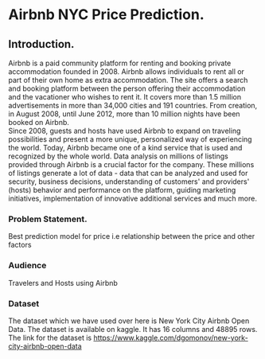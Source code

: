 # Airbnb NYC Price Prediction. <br>
## Introduction. <br>

Airbnb is a paid community platform for renting and booking private accommodation founded in 2008. Airbnb allows individuals to rent all or part of their own home as extra accommodation. The site offers a search and booking platform between the person offering their accommodation and the vacationer who wishes to rent it. It covers more than 1.5 million advertisements in more than 34,000 cities and 191 countries. From creation, in August 2008, until June 2012, more than 10 million nights have been booked on Airbnb. <br>
Since 2008, guests and hosts have used Airbnb to expand on traveling possibilities and present a more unique, personalized way of experiencing the world. Today, Airbnb became one of a kind service that is used and recognized by the whole world. Data analysis on millions of listings provided through Airbnb is a crucial factor for the company. These millions of listings generate a lot of data - data that can be analyzed and used for security, business decisions, understanding of customers' and providers' (hosts) behavior and performance on the platform, guiding marketing initiatives, implementation of innovative additional services and much more.
### Problem Statement. <br>

Best prediction model for price i.e relationship between the price and other factors<br>

### Audience <br>
Travelers and Hosts using Airbnb

### Dataset <br>
The dataset which we have used over here is New York City Airbnb Open Data. The dataset is available on kaggle. It has 16 columns and 48895 rows. The link for the dataset is https://www.kaggle.com/dgomonov/new-york-city-airbnb-open-data
